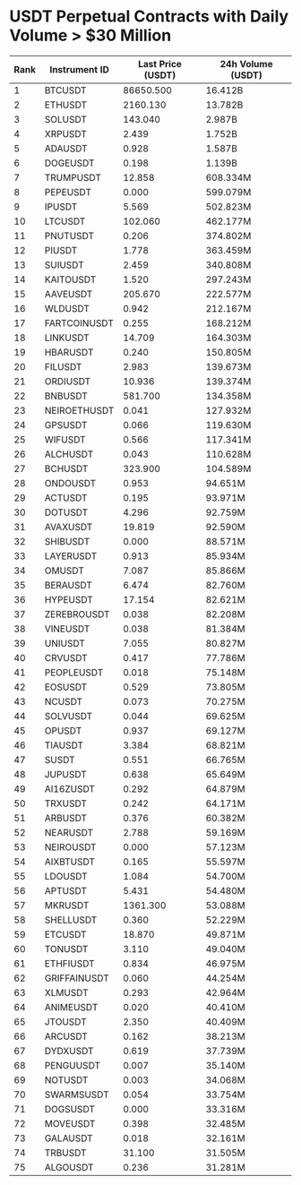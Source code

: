 # USDT Perpetual Contracts with Daily Volume > $30 Million

| Rank | Instrument ID | Last Price (USDT) | 24h Volume (USDT) |
|------|---------------|-------------------|-------------------|
| 1 | BTCUSDT | 86650.500 | 16.412B |
| 2 | ETHUSDT | 2160.130 | 13.782B |
| 3 | SOLUSDT | 143.040 | 2.987B |
| 4 | XRPUSDT | 2.439 | 1.752B |
| 5 | ADAUSDT | 0.928 | 1.587B |
| 6 | DOGEUSDT | 0.198 | 1.139B |
| 7 | TRUMPUSDT | 12.858 | 608.334M |
| 8 | PEPEUSDT | 0.000 | 599.079M |
| 9 | IPUSDT | 5.569 | 502.823M |
| 10 | LTCUSDT | 102.060 | 462.177M |
| 11 | PNUTUSDT | 0.206 | 374.802M |
| 12 | PIUSDT | 1.778 | 363.459M |
| 13 | SUIUSDT | 2.459 | 340.808M |
| 14 | KAITOUSDT | 1.520 | 297.243M |
| 15 | AAVEUSDT | 205.670 | 222.577M |
| 16 | WLDUSDT | 0.942 | 212.167M |
| 17 | FARTCOINUSDT | 0.255 | 168.212M |
| 18 | LINKUSDT | 14.709 | 164.303M |
| 19 | HBARUSDT | 0.240 | 150.805M |
| 20 | FILUSDT | 2.983 | 139.673M |
| 21 | ORDIUSDT | 10.936 | 139.374M |
| 22 | BNBUSDT | 581.700 | 134.358M |
| 23 | NEIROETHUSDT | 0.041 | 127.932M |
| 24 | GPSUSDT | 0.066 | 119.630M |
| 25 | WIFUSDT | 0.566 | 117.341M |
| 26 | ALCHUSDT | 0.043 | 110.628M |
| 27 | BCHUSDT | 323.900 | 104.589M |
| 28 | ONDOUSDT | 0.953 | 94.651M |
| 29 | ACTUSDT | 0.195 | 93.971M |
| 30 | DOTUSDT | 4.296 | 92.759M |
| 31 | AVAXUSDT | 19.819 | 92.590M |
| 32 | SHIBUSDT | 0.000 | 88.571M |
| 33 | LAYERUSDT | 0.913 | 85.934M |
| 34 | OMUSDT | 7.087 | 85.866M |
| 35 | BERAUSDT | 6.474 | 82.760M |
| 36 | HYPEUSDT | 17.154 | 82.621M |
| 37 | ZEREBROUSDT | 0.038 | 82.208M |
| 38 | VINEUSDT | 0.038 | 81.384M |
| 39 | UNIUSDT | 7.055 | 80.827M |
| 40 | CRVUSDT | 0.417 | 77.786M |
| 41 | PEOPLEUSDT | 0.018 | 75.148M |
| 42 | EOSUSDT | 0.529 | 73.805M |
| 43 | NCUSDT | 0.073 | 70.275M |
| 44 | SOLVUSDT | 0.044 | 69.625M |
| 45 | OPUSDT | 0.937 | 69.127M |
| 46 | TIAUSDT | 3.384 | 68.821M |
| 47 | SUSDT | 0.551 | 66.765M |
| 48 | JUPUSDT | 0.638 | 65.649M |
| 49 | AI16ZUSDT | 0.292 | 64.879M |
| 50 | TRXUSDT | 0.242 | 64.171M |
| 51 | ARBUSDT | 0.376 | 60.382M |
| 52 | NEARUSDT | 2.788 | 59.169M |
| 53 | NEIROUSDT | 0.000 | 57.123M |
| 54 | AIXBTUSDT | 0.165 | 55.597M |
| 55 | LDOUSDT | 1.084 | 54.700M |
| 56 | APTUSDT | 5.431 | 54.480M |
| 57 | MKRUSDT | 1361.300 | 53.088M |
| 58 | SHELLUSDT | 0.360 | 52.229M |
| 59 | ETCUSDT | 18.870 | 49.871M |
| 60 | TONUSDT | 3.110 | 49.040M |
| 61 | ETHFIUSDT | 0.834 | 46.975M |
| 62 | GRIFFAINUSDT | 0.060 | 44.254M |
| 63 | XLMUSDT | 0.293 | 42.964M |
| 64 | ANIMEUSDT | 0.020 | 40.410M |
| 65 | JTOUSDT | 2.350 | 40.409M |
| 66 | ARCUSDT | 0.162 | 38.213M |
| 67 | DYDXUSDT | 0.619 | 37.739M |
| 68 | PENGUUSDT | 0.007 | 35.140M |
| 69 | NOTUSDT | 0.003 | 34.068M |
| 70 | SWARMSUSDT | 0.054 | 33.754M |
| 71 | DOGSUSDT | 0.000 | 33.316M |
| 72 | MOVEUSDT | 0.398 | 32.485M |
| 73 | GALAUSDT | 0.018 | 32.161M |
| 74 | TRBUSDT | 31.100 | 31.505M |
| 75 | ALGOUSDT | 0.236 | 31.281M |

